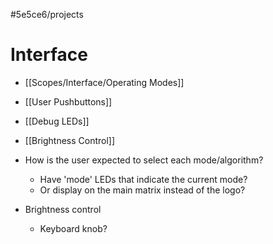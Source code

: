 #5e5ce6/projects 

# Interface

- [[Scopes/Interface/Operating Modes]]
- [[User Pushbuttons]]
- [[Debug LEDs]]
- [[Brightness Control]]

- How is the user expected to select each mode/algorithm?
	- Have 'mode' LEDs that indicate the current mode?
	- Or display on the main matrix instead of the logo?

- Brightness control
	- Keyboard knob?
